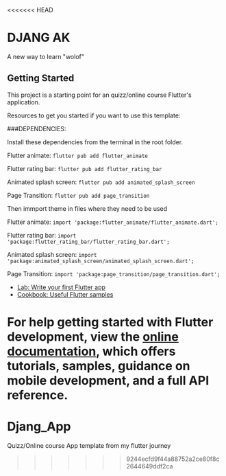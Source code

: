 <<<<<<< HEAD
# DJANG AK

A new way to learn "wolof"

## Getting Started

This project is a starting point for an quizz/online course Flutter's application.

Resources to get you started if you want to use this template:

###DEPENDENCIES:

Install these dependencies from the terminal in the root folder.

Flutter animate: `flutter pub add flutter_animate`

Flutter rating bar: `flutter pub add flutter_rating_bar`

Animated splash screen: `flutter pub add animated_splash_screen`

Page Transition: `flutter pub add page_transition`


Then immport theme in files where they need to be used

Flutter animate: `import 'package:flutter_animate/flutter_animate.dart';`

Flutter rating bar: `import 'package:flutter_rating_bar/flutter_rating_bar.dart';`

Animated splash screen: `import 'package:animated_splash_screen/animated_splash_screen.dart';`

Page Transition: `import 'package:page_transition/page_transition.dart';`




- [Lab: Write your first Flutter app](https://docs.flutter.dev/get-started/codelab)
- [Cookbook: Useful Flutter samples](https://docs.flutter.dev/cookbook)

For help getting started with Flutter development, view the
[online documentation](https://docs.flutter.dev/), which offers tutorials,
samples, guidance on mobile development, and a full API reference.
=======
# Djang_App
Quizz/Online course App template from my flutter journey
>>>>>>> 9244ecfd9f44a88752a2ce80f8c2644649ddf2ca
